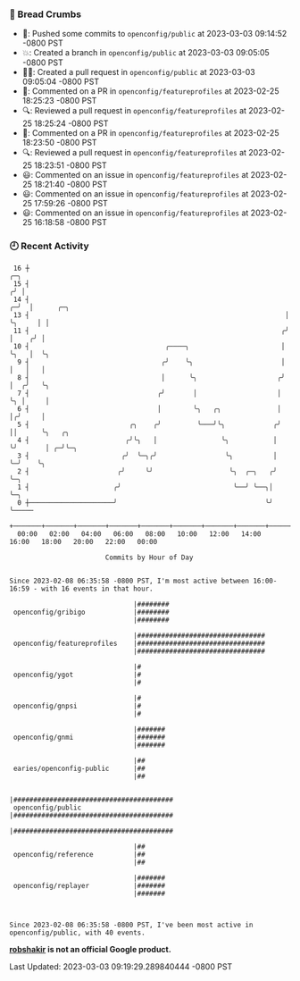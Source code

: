 ### 🍞 Bread Crumbs

 * 🚢: Pushed some commits to `openconfig/public` at 2023-03-03 09:14:52 -0800 PST
 * 💥: Created a branch in `openconfig/public` at 2023-03-03 09:05:05 -0800 PST
 * ✍🏼: Created a pull request in `openconfig/public` at 2023-03-03 09:05:04 -0800 PST
 * 💬: Commented on a PR in  `openconfig/featureprofiles` at 2023-02-25 18:25:23 -0800 PST
 * 🔍: Reviewed a pull request in  `openconfig/featureprofiles` at 2023-02-25 18:25:24 -0800 PST
 * 💬: Commented on a PR in  `openconfig/featureprofiles` at 2023-02-25 18:23:50 -0800 PST
 * 🔍: Reviewed a pull request in  `openconfig/featureprofiles` at 2023-02-25 18:23:51 -0800 PST
 * 😃: Commented on an issue in `openconfig/featureprofiles` at 2023-02-25 18:21:40 -0800 PST
 * 😃: Commented on an issue in `openconfig/featureprofiles` at 2023-02-25 17:59:26 -0800 PST
 * 😃: Commented on an issue in `openconfig/featureprofiles` at 2023-02-25 16:18:58 -0800 PST

### 🕘 Recent Activity
```
 16 ┼                                                                   ╭─╮
 15 ┤                                                                  ╭╯ │
 14 ┤                                                                ╭─╯  │      ╭─╮
 13 ┤                                                                │    ╰╮     │ │
 11 ┤                                                               ╭╯     │    ╭╯ │
 10 ┤                                  ╭────╮                       │      ╰╮   │  ╰╮
  9 ┤                                 ╭╯    ╰╮                      │       │   │   │
  8 ┤                                 │      ╰╮                    ╭╯       │  ╭╯   ╰╮
  7 ┤                                ╭╯       │                    │        ╰╮ │     │
  6 ┤                                │        ╰╮   ╭╮              │         │╭╯     │
  5 ┤                         ╭╮    ╭╯         ╰───╯╰╮            ╭╯         ││      ╰╮   ╭╮
  4 ┤                        ╭╯╰╮   │                ╰╮           │          ╰╯       │ ╭─╯╰─╮
  3 ┤                       ╭╯  ╰─╮╭╯                 ╰╮          │                   ╰─╯    ╰╮
  2 ┤                      ╭╯     ╰╯                   ╰╮  ╭─╮   ╭╯                           ╰─╮
  1 ┤                     ╭╯                            ╰──╯ ╰──╮│                              ╰─╮
  0 ┼─────────────────────╯                                     ╰╯                                ╰─────
    +───────+───────+───────+───────+───────+───────+───────+───────+───────+───────+───────+───────+────
  00:00   02:00   04:00   06:00   08:00   10:00   12:00   14:00   16:00   18:00   20:00   22:00   00:00   

						Commits by Hour of Day


Since 2023-02-08 06:35:58 -0800 PST, I'm most active between 16:00-16:59 - with 16 events in that hour.

```



```
                               |########
 openconfig/gribigo            |########
                               |########

                               |################################
 openconfig/featureprofiles    |################################
                               |################################

                               |#
 openconfig/ygot               |#
                               |#

                               |#
 openconfig/gnpsi              |#
                               |#

                               |#######
 openconfig/gnmi               |#######
                               |#######

                               |##
 earies/openconfig-public      |##
                               |##

                               |########################################
 openconfig/public             |########################################
                               |########################################

                               |##
 openconfig/reference          |##
                               |##

                               |#######
 openconfig/replayer           |#######
                               |#######



Since 2023-02-08 06:35:58 -0800 PST, I've been most active in openconfig/public, with 40 events.

```
**[robshakir](mailto:robjs@google.com) is not an official Google product.**  


Last Updated: 2023-03-03 09:19:29.289840444 -0800 PST
